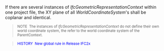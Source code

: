 ﻿If there are several instances of _IfcGeometricRepresentationContext_ within one project file, the XY plane of all _WorldCoordinateSystem_'s shall be coplanar and identical.

> <small>NOTE&nbsp; The instances of <i>IfcGeometricRepresentationContext</i>
do not define their own world coordinate system, the refer to
the&nbsp;world coordinate system of the ParentContext.
  </small>

> <small><font color="#0000ff">HISTORY&nbsp;
New global rule in Release IFC2x</font></small>
